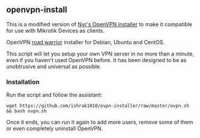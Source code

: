 ## openvpn-install
This is a modified version of [Nyr's OpenVPN installer](https://github.com/Nyr/openvpn-install)  to make it compatible for use with Mikrotik Devices as clients.

OpenVPN [road warrior](http://en.wikipedia.org/wiki/Road_warrior_%28computing%29) installer for Debian, Ubuntu and CentOS.

This script will let you setup your own VPN server in no more than a minute, even if you haven't used OpenVPN before. It has been designed to be as unobtrusive and universal as possible.

### Installation
Run the script and follow the assistant:

`wget https://github.com/ishrak1010/ovpn-installer/raw/master/ovpn.sh && bash ovpn.sh`

Once it ends, you can run it again to add more users, remove some of them or even completely uninstall OpenVPN.
